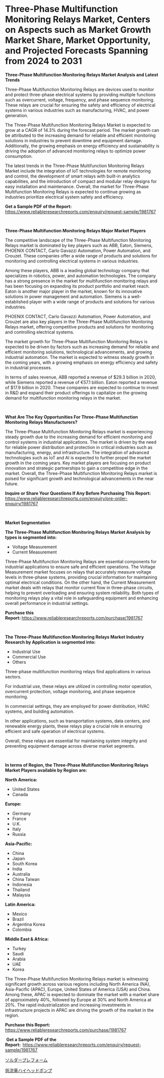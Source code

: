 <p><h1>Three-Phase Multifunction Monitoring Relays Market, Centers on Aspects such as Market Growth Market Share, Market Opportunity, and Projected Forecasts Spanning from 2024 to 2031</h1></p><p><strong>Three-Phase Multifunction Monitoring Relays Market Analysis and Latest Trends</strong></p>
<p><p>Three-Phase Multifunction Monitoring Relays are devices used to monitor and protect three-phase electrical systems by providing multiple functions such as overcurrent, voltage, frequency, and phase sequence monitoring. These relays are crucial for ensuring the safety and efficiency of electrical systems in various industries such as manufacturing, HVAC, and power generation.</p><p>The Three-Phase Multifunction Monitoring Relays Market is expected to grow at a CAGR of 14.3% during the forecast period. The market growth can be attributed to the increasing demand for reliable and efficient monitoring solutions in industries to prevent downtime and equipment damage. Additionally, the growing emphasis on energy efficiency and sustainability is driving the adoption of advanced monitoring relays to optimize power consumption.</p><p>The latest trends in the Three-Phase Multifunction Monitoring Relays Market include the integration of IoT technologies for remote monitoring and control, the development of smart relays with built-in analytics capabilities, and the introduction of compact and modular relay designs for easy installation and maintenance. Overall, the market for Three-Phase Multifunction Monitoring Relays is expected to continue growing as industries prioritize electrical system safety and efficiency.</p></p>
<p><strong>Get a Sample PDF of the Report:&nbsp;</strong> <a href="https://www.reliableresearchreports.com/enquiry/request-sample/1981767">https://www.reliableresearchreports.com/enquiry/request-sample/1981767</a></p>
<p>&nbsp;</p>
<p><strong>Three-Phase Multifunction Monitoring Relays Major Market Players</strong></p>
<p><p>The competitive landscape of the Three-Phase Multifunction Monitoring Relays market is dominated by key players such as ABB, Eaton, Siemens, PHOENIX CONTACT, Carlo Gavazzi Automation, Power Automation, and Crouzet. These companies offer a wide range of products and solutions for monitoring and controlling electrical systems in various industries.</p><p>Among these players, ABB is a leading global technology company that specializes in robotics, power, and automation technologies. The company has a strong presence in the market for multifunction monitoring relays and has been focusing on expanding its product portfolio and market reach. Eaton is another major player in the market, known for its innovative solutions in power management and automation. Siemens is a well-established player with a wide range of products and solutions for various industries.</p><p>PHOENIX CONTACT, Carlo Gavazzi Automation, Power Automation, and Crouzet are also key players in the Three-Phase Multifunction Monitoring Relays market, offering competitive products and solutions for monitoring and controlling electrical systems.</p><p>The market growth for Three-Phase Multifunction Monitoring Relays is expected to be driven by factors such as increasing demand for reliable and efficient monitoring solutions, technological advancements, and growing industrial automation. The market is expected to witness steady growth in the coming years, with a growing emphasis on energy efficiency and safety in industrial processes.</p><p>In terms of sales revenue, ABB reported a revenue of $29.3 billion in 2020, while Siemens reported a revenue of €57.1 billion. Eaton reported a revenue of $17.9 billion in 2020. These companies are expected to continue to invest in R&D and expand their product offerings to capitalize on the growing demand for multifunction monitoring relays in the market.</p></p>
<p>&nbsp;</p>
<p><strong>What Are The Key Opportunities For Three-Phase Multifunction Monitoring Relays Manufacturers?</strong></p>
<p><p>The Three-Phase Multifunction Monitoring Relays market is experiencing steady growth due to the increasing demand for efficient monitoring and control systems in industrial applications. The market is driven by the need for reliable power distribution and protection in critical industries such as manufacturing, energy, and infrastructure. The integration of advanced technologies such as IoT and AI is expected to further propel the market growth in the coming years. Key market players are focusing on product innovation and strategic partnerships to gain a competitive edge in the market. Overall, the Three-Phase Multifunction Monitoring Relays market is poised for significant growth and technological advancements in the near future.</p></p>
<p><strong>Inquire or Share Your Questions If Any Before Purchasing This Report:</strong> <a href="https://www.reliableresearchreports.com/enquiry/pre-order-enquiry/1981767">https://www.reliableresearchreports.com/enquiry/pre-order-enquiry/1981767</a></p>
<p>&nbsp;</p>
<p><strong>Market Segmentation</strong></p>
<p><strong>The Three-Phase Multifunction Monitoring Relays Market Analysis by types is segmented into:</strong></p>
<p><ul><li>Voltage Measurement</li><li>Current Measurement</li></ul></p>
<p><p>Three-Phase Multifunction Monitoring Relays are essential components for industrial applications to ensure safe and efficient operations. The Voltage Measurement market focuses on relays that accurately measure voltage levels in three-phase systems, providing crucial information for maintaining optimal electrical conditions. On the other hand, the Current Measurement market deals with relays that monitor current flow in three-phase circuits, helping to prevent overloading and ensuring system reliability. Both types of monitoring relays play a vital role in safeguarding equipment and enhancing overall performance in industrial settings.</p></p>
<p><strong>Purchase this Report:&nbsp;</strong><a href="https://www.reliableresearchreports.com/purchase/1981767">https://www.reliableresearchreports.com/purchase/1981767</a></p>
<p>&nbsp;</p>
<p><strong>The Three-Phase Multifunction Monitoring Relays Market Industry Research by Application is segmented into:</strong></p>
<p><ul><li>Industrial Use</li><li>Commercial Use</li><li>Others</li></ul></p>
<p><p>Three-phase multifunction monitoring relays find applications in various sectors. </p><p>For industrial use, these relays are utilized in controlling motor operation, overcurrent protection, voltage monitoring, and phase sequence monitoring. </p><p>In commercial settings, they are employed for power distribution, HVAC systems, and building automation.</p><p>In other applications, such as transportation systems, data centers, and renewable energy plants, these relays play a crucial role in ensuring efficient and safe operation of electrical systems. </p><p>Overall, these relays are essential for maintaining system integrity and preventing equipment damage across diverse market segments.</p></p>
<p>&nbsp;</p>
<p><strong>In terms of Region, the Three-Phase Multifunction Monitoring Relays Market Players available by Region are:</strong></p>
<p>
    <p> <strong> North America: </strong>
        <ul>
            <li>United States</li>
            <li>Canada</li>
        </ul>
        </p> 
    <p> <strong> Europe: </strong>
        <ul>
            <li>Germany</li>
            <li>France</li>
            <li>U.K.</li>
            <li>Italy</li>
            <li>Russia</li>
        </ul>
        </p> 
    <p> <strong> Asia-Pacific: </strong>
        <ul>
            <li>China</li>
            <li>Japan</li>
            <li>South Korea</li>
            <li>India</li>
            <li>Australia</li>
            <li>China Taiwan</li>
            <li>Indonesia</li>
            <li>Thailand</li>
            <li>Malaysia</li>
        </ul>
        </p> 
    <p> <strong> Latin America: </strong>
        <ul>
            <li>Mexico</li>
            <li>Brazil</li>
            <li>Argentina Korea</li>
            <li>Colombia</li>
        </ul>
        </p> 
    <p> <strong> Middle East & Africa: </strong>
        <ul>
            <li>Turkey</li>
            <li>Saudi</li>
            <li>Arabia</li>
            <li>UAE</li>
            <li>Korea</li>
        </ul>
    </p>
    </p>
<p><p>The Three-Phase Multifunction Monitoring Relays market is witnessing significant growth across various regions including North America (NA), Asia-Pacific (APAC), Europe, United States of America (USA) and China. Among these, APAC is expected to dominate the market with a market share of approximately 40%, followed by Europe at 30% and North America at 20%. The rapid industrialization and increasing investments in infrastructure projects in APAC are driving the growth of the market in the region.</p></p>
<p><strong>Purchase this Report: </strong><a href="https://www.reliableresearchreports.com/purchase/1981767">https://www.reliableresearchreports.com/purchase/1981767</a></p>
<p>&nbsp;<strong>Get a Sample PDF of the Report:&nbsp;&nbsp;</strong><a href="https://www.reliableresearchreports.com/enquiry/request-sample/1981767">https://www.reliableresearchreports.com/enquiry/request-sample/1981767</a></p>
<p><strong></strong></p>
<p><p><a href="https://github.com/KaydenJohns1964/Market-Research-Report-List-1/blob/main/476274417145.md">ソルダープレフォーム</a></p><p><a href="https://github.com/marbadji/Market-Research-Report-List-1/blob/main/867618817144.md">低流量ハイヘッドポンプ</a></p></p>